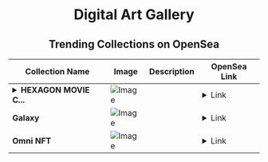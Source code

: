 <div align="center">

# Digital Art Gallery

## Trending Collections on OpenSea

| Collection Name                       | Image                                                                                     | Description                       | OpenSea Link                                                                                          |
|---------------------------------------|-------------------------------------------------------------------------------------------|-----------------------------------|--------------------------------------------------------------------------------------------------------|
| **<details><summary>HEXAGON MOVIE C...</summary>HEXAGON MOVIE COLLECTION</details>** | ![Image](https://i.seadn.io/s/raw/files/8b967bb3adf7cec9961330a651be6953.jpg?w=500&auto=format?w=200&auto=format) |  | <details><summary>Link</summary>[HEXAGON MOVIE COLLECTION](https://opensea.io/collection/hexagon-movie-collection)</details> |
| **Galaxy** | ![Image](https://i.seadn.io/s/raw/files/75fb16d1df208fb5b306a1409993bf5c.png?w=500&auto=format?w=200&auto=format) |  | <details><summary>Link</summary>[Galaxy](https://opensea.io/collection/galaxy-373)</details> |
| **Omni NFT** | ![Image](https://i.seadn.io/s/raw/files/a7a8200abfd24bd94c81652829ce962c.jpg?w=500&auto=format?w=200&auto=format) |  | <details><summary>Link</summary>[Omni NFT](https://opensea.io/collection/omni-nft-14)</details> |

</div>